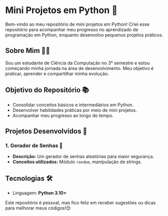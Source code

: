 # Mini Projetos em Python 🐍
Bem-vindo ao meu repositório de mini projetos em Python! Criei esse repositório para acompanhar meu progresso no aprendizado de programação em Python, enquanto desenvolvo pequenos projetos práticos.

## Sobre Mim 👨‍💻
Sou um estudante de Ciência da Computação no 3° semestre e estou começando minha jornada na área de desenvolvimento. Meu objetivo é praticar, aprender e compartilhar minha evolução. 

## Objetivo do Repositório 📚
- Consolidar conceitos básicos e intermediários em Python.
- Desenvolver habilidades práticas por meio de mini projetos.
- Acompanhar meu progresso ao longo do tempo.

## Projetos Desenvolvidos 📂
### 1. Gerador de Senhas 🔐
- **Descrição:** Um gerador de senhas aleatórias para maior segurança.
- **Conceitos utilizados:** Módulo `random`, manipulação de strings.

## Tecnologias 🛠️
- Linguagem: **Python 3.10+**

Este repositório é pessoal, mas fico feliz em receber sugestões ou dicas para melhorar meus códigos!😊
